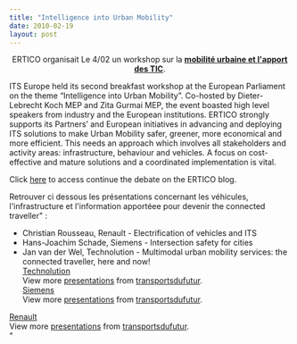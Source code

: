 ```yaml
---
title: "Intelligence into Urban Mobility"
date: 2010-02-19
layout: post
---
```


<p style="text-align: center">ERTICO organisait Le 4/02 un <span>workshop sur la <strong><span style="text-decoration: underline"><a href="http://www.ertico.com/en/events/past_events/intelligence_into_urban_mobility_breakfast_workshop.htm" target="_blank">mobilité urbaine et l'apport des TIC</a></span></strong>. </span></p> <p><span>ITS Europe held its second breakfast workshop at the European Parliament on the theme “Intelligence into Urban Mobility”. Co-hosted by Dieter-Lebrecht Koch MEP and Zita Gurmai MEP, the event boasted high level speakers from industry and the European institutions. ERTICO strongly supports its Partners’ and European initiatives in advancing and deploying ITS solutions to make Urban Mobility safer, greener, more economical and more efficient. This needs an approach which involves all stakeholders and activity areas: infrastructure, behaviour and vehicles. A focus on cost-effective and mature solutions and a coordinated implementation is vital.</span></p> <p><span>Click <a href="http://intelligentmobility.wordpress.com/" target="_blank">here</a> to access continue the debate on the ERTICO blog.</span></p> <p><span>Retrouver ci dessous les présentations concernant les véhicules, l'infrastructure et l'information apportéee pour devenir the connected traveller" :</span></p> <p><span></span><span> </span></p>  <!--more--> <span> <ul> <li>Christian Rousseau, Renault - Electrification of vehicles and ITS </li> <li>Hans-Joachim Schade, Siemens - Intersection safety for cities </li> <li>Jan van der Wel, Technolution - Multimodal urban mobility services: the connected traveller, here and now! <div id=""__ss_3227760""><a href=""http://www.slideshare.net/transportsdufutur/technolution"" style=""text-decoration: underline"" title=""Technolution"">Technolution</a>   <div>View more <a href=""http://www.slideshare.net/"" style=""text-decoration: underline"">presentations</a> from <a href=""http://www.slideshare.net/transportsdufutur"" style=""text-decoration: underline"">transportsdufutur</a>.</div></div></li> <div id=""__ss_3227726""><a href=""http://www.slideshare.net/transportsdufutur/siemens-3227726"" style=""text-decoration: underline"" title=""Siemens"">Siemens</a>   <div>View more <a href=""http://www.slideshare.net/"" style=""text-decoration: underline"">presentations</a> from <a href=""http://www.slideshare.net/transportsdufutur"" style=""text-decoration: underline"">transportsdufutur</a>.</div></div></ul> <div id=""__ss_3227757""><a href=""http://www.slideshare.net/transportsdufutur/renault"" style=""text-decoration: underline"" title=""Renault"">Renault</a>   <div>View more <a href=""http://www.slideshare.net/"" style=""text-decoration: underline"">presentations</a> from <a href=""http://www.slideshare.net/transportsdufutur"" style=""text-decoration: underline"">transportsdufutur</a>.</div></div></span>"